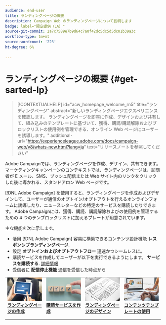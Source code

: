 ```yaml
---
audience: end-user
title: ランディングページの概要
description: Campaign Web のランディングページについて説明します
badge: label="限定提供（LA）"
source-git-commit: 2a7c7589e7b9d64c7a0f42dc5dc5d5dc01b39a3c
workflow-type: tm+mt
source-wordcount: '223'
ht-degree: 6%

---
```


# ランディングページの概要 {#get-sarted-lp}

>[!CONTEXTUALHELP]
>id="acw_homepage_welcome_rn5"
>title="ランディングページ"
>abstract="新しいランディングページエクスペリエンスを確認します。 ランディングページを即座に作成、デザインおよび共有して、組み込みのテンプレートに基づいて、獲得、購読/購読解除およびブロックリストの使用例を管理できる、オンライン Web ページにユーザーを誘導します。"
>additional-url="https://experienceleague.adobe.com/docs/campaign-web/v8/whats-new.html?lang=ja" text="リリースノートを参照してください"

Adobe Campaignでは、ランディングページを作成、デザイン、共有できます。 マーケティングキャンペーンのコンテキストでは、ランディングページは、訪問者が E メール、SMS、プッシュ配信または Web サイト内のリンクをクリックした後に導かれる、スタンドアロン Web ページです。

[!DNL Adobe Campaign] を使用すると、ランディングページを作成およびデザインして、ユーザーが通信のオプトイン/オプトアウトを行えるオンラインフォームに誘導したり、ニュースレターなどの特定のサービスを購読したりできます。 Adobe Campaignには、獲得、購読、購読解除およびの使用例を管理するための 4 つのテンブロックリストに加えるプレートが用意されています。

主な機能を次に示します。

* 活用 [!DNL Adobe Campaign] 容易に構築できるコンテンツ設計機能 **レスポンシブランディングページ**.
* 設定 **オプトインおよびオプトアウトフロー** 迅速かつシームレスに。
* 購読サービスを作成してユーザーが以下を実行できるようにします。 **サービスを購読する**. [詳細情報](../audience/manage-services.md)
* 受信者に **配信停止機能** 通信を受信した時点から
  <!--Send a **confirmation email** upon opt-in or opt-out.-->

<table style="table-layout:fixed"><tr style="border: 0;">
<td>
<a href="create-lp.md">
<img alt="リード" src="../assets/do-not-localize/lp-subscription.jpeg">
</a>
<div><a href="create-lp.md"><strong>ランディングページの作成</strong>
</div>
<p>
</td>
<td>
<a href="../audience/manage-services.md">
<img alt="低頻度" src="../assets/do-not-localize/lp-list.jpg">
</a>
<div>
<a href="../audience/manage-services.md"><strong>購読サービスを作成</strong></a>
</div>
<p></td>
<td>
<a href="lp-content.md">
<img alt="検証" src="../assets/do-not-localize/lp-design.jpg">
</a>
<div>
<a href="lp-content.md"><strong>ランディングページのデザイン</strong></a>
</div>
<p>
</td>
<td>
<a href="lp-templates.md">
<img alt="検証" src="../assets/do-not-localize/lp-reporting.jpg">
</a>
<div>
<a href="lp-templates.md"><strong>コンテンツテンプレートの使用</strong></a>
</div>
<p>
</td>
</tr></table>
